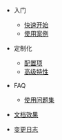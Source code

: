 - 入门

  - [快速开始](zh-cn/quickstart.md "快速开始")
  - [使用案例](zh-cn/example.md "使用案例")

- 定制化
  - [配置项](zh-cn/diy/config.md "配置项")
  - [高级特性](zh-cn/diy/advancedFeatures.md)

- FAQ
  - [使用问题集](zh-cn/faq.md)
- [文档效果](zh-cn/docsImages.md)
- [变更日志](zh-cn/changelog.md)
